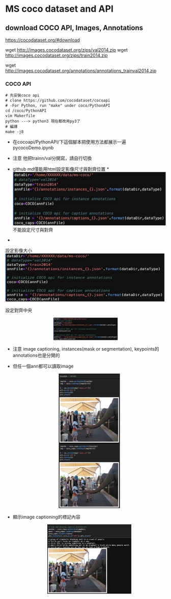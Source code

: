 # MS coco dataset and API


## download COCO API, Images, Annotations
https://cocodataset.org/#download

  wget http://images.cocodataset.org/zips/val2014.zip
  wget http://images.cocodataset.org/zips/train2014.zip
  
  wget http://images.cocodataset.org/annotations/annotations_trainval2014.zip
  
### COCO API
  
    # 先安裝coco api
    # clone https://github.com/cocodataset/cocoapi
    # -For Python, run "make" under coco/PythonAPI
    cd /coco/PythonAPI
    vim Makerfile
    python ---> python3 現在都改用py3了
    # 編譯
    make -j8 
    
  * 在cocoapi/PythonAPI/下這個腳本把使用方法都展示一遍
  pycocoDemo.ipynb
  
  * 注意 他把trainn/val分開寫，請自行切換
  
  * github md僅能用html設定影像尺寸與對齊位置
  *![img](/temp_imgs/ms-coco-switch-anns.jpg) 不能設定尺寸與對齊
  * 
  
  設定影像大小
  <img src="/temp_imgs/ms-coco-switch-anns.jpg" width="500" height="150" class="center">
   
   設定對齊中央
  <p align="center">
    <img width=40% height=40% src="/temp_imgs/ms-coco-switch-anns.jpg">
  </p>

* 注意 image captioning, instances(mask or segmentation), keypoints的annotations也是分開的
* 但任一個ann都可以讀取image
  <p align="center">
    <img width=40% height=40% src="/temp_imgs/ms-coco-all-anns-can-load-same-image.jpg">
  </p>


* 顯示image captioning的標記內容
  <p align="center">
    <img width=55% height=55% src="/temp_imgs/ms-coco-anns-image-captioning.jpg">
  </p>
